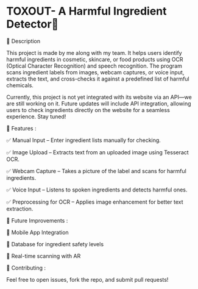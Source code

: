 # TOXOUT- A Harmful Ingredient Detector🧴

📌 Description

This project is made by me along with my team. It helps users identify harmful ingredients in cosmetic, skincare, or food products using OCR (Optical Character Recognition) and speech recognition. The program scans ingredient labels from images, webcam captures, or voice input, extracts the text, and cross-checks it against a predefined list of harmful chemicals.

Currently, this project is not yet integrated with its website via an API—we are still working on it. Future updates will include API integration, allowing users to check ingredients directly on the website for a seamless experience. Stay tuned! 

🚀 Features :

✅ Manual Input – Enter ingredient lists manually for checking.

✅ Image Upload – Extracts text from an uploaded image using Tesseract OCR.

✅ Webcam Capture – Takes a picture of the label and scans for harmful ingredients.

✅ Voice Input – Listens to spoken ingredients and detects harmful ones.

✅ Preprocessing for OCR – Applies image enhancement for better text extraction.

🎯 Future Improvements :

🚀 Mobile App Integration

🚀 Database for ingredient safety levels

🚀 Real-time scanning with AR

🤝 Contributing :

Feel free to open issues, fork the repo, and submit pull requests!



